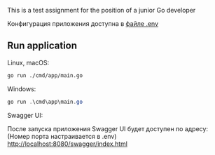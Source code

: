 This is a test assignment for the position of a junior Go developer

Конфигурация приложения доступна в [файле .env](.env)

## Run application

Linux, macOS:
```bash
go run ./cmd/app/main.go
```

Windows:
```powershell
go run .\cmd\app\main.go
```

Swagger UI:  

После запуска приложения Swagger UI будет доступен по адресу:  
(Номер порта настраивается в .env)  
[http://localhost:8080/swagger/index.html](http://localhost:8080/swagger/index.html)